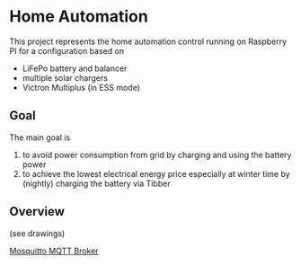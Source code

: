 # Home Automation
This project represents the home automation control running on Raspberry PI for a configuration based on 
- LiFePo battery and balancer
- multiple solar chargers
- Victron Multiplus (in ESS mode)


## Goal
The main goal is 
1. to avoid power consumption from grid by charging and using the battery power
2. to achieve the lowest electrical energy price especially at winter time by (nightly) charging the battery via Tibber

## Overview
(see drawings)

[Mosquitto MQTT Broker](./doc/mosquitto.md)


